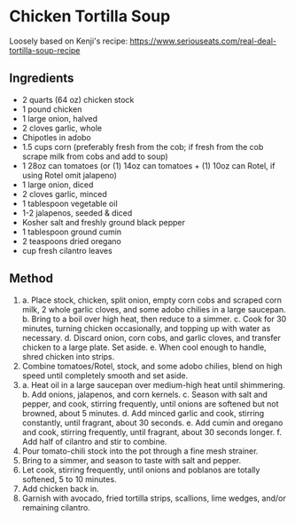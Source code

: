 # Chicken Tortilla Soup

Loosely based on Kenji's recipe: https://www.seriouseats.com/real-deal-tortilla-soup-recipe

## Ingredients
* 2 quarts (64 oz) chicken stock
* 1 pound chicken
* 1 large onion, halved
* 2 cloves garlic, whole
* Chipotles in adobo
* 1.5 cups corn (preferably fresh from the cob; if fresh from the cob scrape milk from cobs and add to soup)
* 1 28oz can tomatoes (or (1) 14oz can tomatoes + (1) 10oz can Rotel, if using Rotel omit jalapeno)
* 1 large onion, diced
* 2 cloves garlic, minced
* 1 tablespoon vegetable oil
* 1-2 jalapenos, seeded & diced
* Kosher salt and freshly ground black pepper
* 1 tablespoon ground cumin
* 2 teaspoons dried oregano
*  cup fresh cilantro leaves


## Method
1. a. Place stock, chicken, split onion, empty corn cobs and scraped corn milk, 2 whole garlic cloves, and some adobo chilies in a large saucepan. 
  b. Bring to a boil over high heat, then reduce to a simmer. 
  c. Cook for 30 minutes, turning chicken occasionally, and topping up with water as necessary. 
  d. Discard onion, corn cobs, and garlic cloves, and transfer chicken to a large plate. Set aside. 
  e. When cool enough to handle, shred chicken into strips.
2. Combine tomatoes/Rotel, stock, and some adobo chilies, blend on high speed until completely smooth and set aside.
3. a. Heat oil in a large saucepan over medium-high heat until shimmering. 
  b. Add onions, jalapenos, and corn kernels. 
  c. Season with salt and pepper, and cook, stirring frequently, until onions are softened but not browned, about 5 minutes. 
  d. Add minced garlic and cook, stirring constantly, until fragrant, about 30 seconds. 
  e. Add cumin and oregano and cook, stirring frequently, until fragrant, about 30 seconds longer. 
  f. Add half of cilantro and stir to combine. 
  4. Pour tomato-chili stock into the pot through a fine mesh strainer.
  5. Bring to a simmer, and season to taste with salt and pepper. 
  6. Let cook, stirring frequently, until onions and poblanos are totally softened, 5 to 10 minutes.
  7. Add chicken back in. 
  8. Garnish with avocado, fried tortilla strips, scallions, lime wedges, and/or remaining cilantro.


